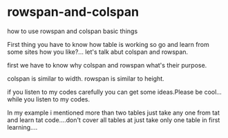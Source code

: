 # rowspan-and-colspan
how to use rowspan and colspan basic things

First thing you have to know how table is working so go and learn from some sites how you like?...
let's talk abut colspan and rowspan.

first we have to know why colspan and rowspan what's their purpose.

colspan is similar to width.
rowspan is similar to height.

if you listen to my codes carefully you can get some ideas.Please be cool... while you listen to my codes.


In my example i mentioned more than two tables just take any one from tat and learn tat code....don't cover all tables at just take only one table in first learning....


